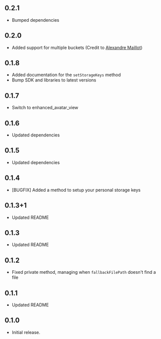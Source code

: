 ## 0.2.1
* Bumped dependencies

## 0.2.0
* Added support for multiple buckets (Credit to [Alexandre Maillot](https://github.com/AlexandreMaillot))

## 0.1.8
* Added documentation for the `setStorageKeys` method
* Bump SDK and libraries to latest versions

## 0.1.7
* Switch to enhanced_avatar_view

## 0.1.6
* Updated dependencies

## 0.1.5
* Updated dependencies

## 0.1.4
* [BUGFIX] Added a method to setup your personal storage keys

## 0.1.3+1
* Updated README

## 0.1.3
 * Updated README

## 0.1.2
 * Fixed private method, managing when `fallbackFilePath` doesn't find a file

## 0.1.1
 * Updated README

## 0.1.0
 *  Initial release.